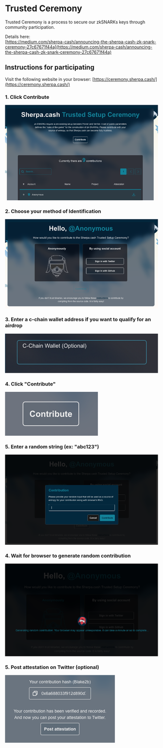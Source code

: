# Trusted Ceremony

Trusted Ceremony is a process to secure our zkSNARKs keys through community participation.  
  
Details here:  
[https://medium.com/sherpa-cash/announcing-the-sherpa-cash-zk-snark-ceremony-27c67671f44a](https://medium.com/sherpa-cash/announcing-the-sherpa-cash-zk-snark-ceremony-27c67671f44a)

## Instructions for participating

Visit the following website in your browser: [https://ceremony.sherpa.cash/](https://ceremony.sherpa.cash/)

### 1. Click Contribute

![1. Click Contribute](../../.gitbook/assets/screen-shot-2021-05-20-at-11.53.37-pm.png)

### 2. Choose your method of Identification

![Choose your method of identification](../../.gitbook/assets/screen-shot-2021-05-20-at-11.46.18-pm.png)

### 3. Enter a c-chain wallet address if you want to qualify for an airdrop

![Enter a c-chain wallet address](../../.gitbook/assets/screen-shot-2021-05-25-at-5.04.53-am.png)

### 4. Click "Contribute"

![Click Contribute](../../.gitbook/assets/screen-shot-2021-05-25-at-5.06.19-am.png)

### 5. Enter a random string \(ex: "abc123"\)

![Enter a random string for entropy](../../.gitbook/assets/screen-shot-2021-05-20-at-11.46.24-pm.png)

### 4. Wait for browser to generate random contribution

![Wait for browser to generate random contribution](../../.gitbook/assets/screen-shot-2021-05-20-at-11.54.40-pm.png)

### 5. Post attestation on Twitter \(optional\)

![](../../.gitbook/assets/screen-shot-2021-05-25-at-5.07.07-am.png)


